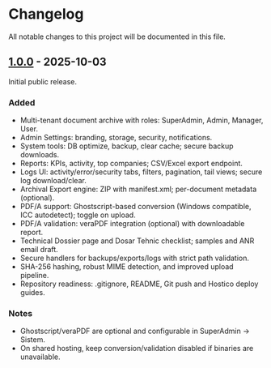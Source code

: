 # Changelog

All notable changes to this project will be documented in this file.

## [1.0.0] - 2025-10-03

Initial public release.

### Added
- Multi-tenant document archive with roles: SuperAdmin, Admin, Manager, User.
- Admin Settings: branding, storage, security, notifications.
- System tools: DB optimize, backup, clear cache; secure backup downloads.
- Reports: KPIs, activity, top companies; CSV/Excel export endpoint.
- Logs UI: activity/error/security tabs, filters, pagination, tail views; secure log download/clear.
- Archival Export engine: ZIP with manifest.xml; per-document metadata (optional).
- PDF/A support: Ghostscript-based conversion (Windows compatible, ICC autodetect); toggle on upload.
- PDF/A validation: veraPDF integration (optional) with downloadable report.
- Technical Dossier page and Dosar Tehnic checklist; samples and ANR email draft.
- Secure handlers for backups/exports/logs with strict path validation.
- SHA-256 hashing, robust MIME detection, and improved upload pipeline.
- Repository readiness: .gitignore, README, Git push and Hostico deploy guides.

### Notes
- Ghostscript/veraPDF are optional and configurable in SuperAdmin → Sistem.
- On shared hosting, keep conversion/validation disabled if binaries are unavailable.

[1.0.0]: https://github.com/nnoldi-hub/DocArhiv/releases/tag/v1.0.0